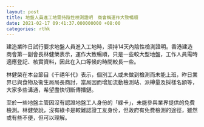 ```yaml
---
layout: post
title: 地盤人員進工地需持陰性檢測證明　商會稱運作大致暢順
date: 2021-02-17 09:41:37.000000000 +08:00
categories: rthk
---
```


建造業昨日試行要求地盤人員進入工地時，須持14天內陰性檢測證明。香港建造商會第一副會長林健榮表示，運作大致暢順，只是一些較大型地盤，工作人員需時適應登記、核實資料，因此在入口等候的時間較長一些。

林健榮在本台節目《千禧年代》表示，個別工人或未做到檢測而未能上班，昨日業界已與食物及衞生局局長商討，當局因而增加流動檢測站、派樽量及採樣名額等，大家多些溝通，希望盡快切斷傳播鏈。

至於一些地盤主管因沒有認證地盤工人身份的「綠卡」，未能參與業界提供的免費檢測。林健榮說，沒有綠卡是較難認證工友身份，但政府有免費檢測的途徑，雖然或有些不便，但可以理解。
